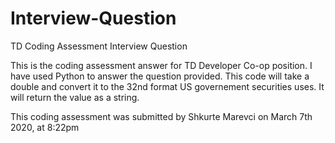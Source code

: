 # Interview-Question
TD Coding Assessment Interview Question

This is the coding assessment answer for TD Developer Co-op position. I have used Python to answer the question provided. This code will take a double and convert it to the 32nd format US governement securities uses. It will return the value as a string.


This coding assessment was submitted by Shkurte Marevci on March 7th 2020, at 8:22pm



